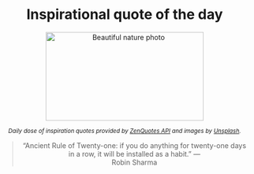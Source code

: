 
<div align="center">

# Inspirational quote of the day

<img src="./data/photo.jpeg" alt="Beautiful nature photo" width="320" height="180">

<sub><i>Daily dose of inspiration quotes provided by [ZenQuotes API](https://zenquotes.io/) and images by [Unsplash](https://unsplash.com/).</i></sub>


<blockquote>&ldquo;Ancient Rule of Twenty-one: if you do anything for twenty-one days in a row, it will be installed as a habit.&rdquo; &mdash; <footer>Robin Sharma</footer></blockquote>

</div>
